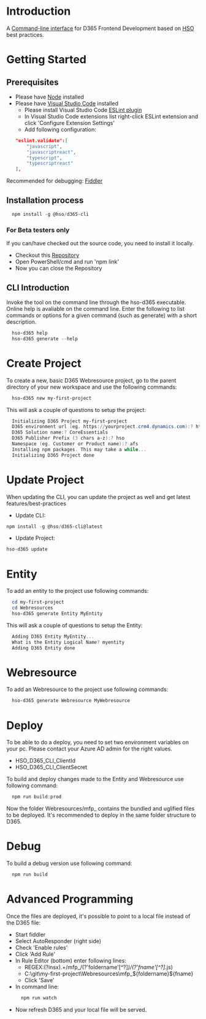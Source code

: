 # Introduction 
A [Command-line interface](https://en.wikipedia.org/wiki/Command-line_interface) for D365 Frontend Development based on [HSO](https://www.hso.com/en-us) best practices. 

# Getting Started

## Prerequisites
* Please have [Node](https://nodejs.org/en/) installed
* Please have [Visual Studio Code](https://code.visualstudio.com/download) installed
    * Please install Visual Studio Code [ESLint plugin](https://github.com/microsoft/vscode-eslint)
    * In Visual Studio Code extensions list right-click ESLint extension and click 'Configure Extension Settings'
     * Add following configuration:
     ```json
     "eslint.validate":[
         "javascript",
         "javascriptreact",
         "typescript",
         "typescriptreact"
     ],
     ```
     
Recommended for debugging: [Fiddler](https://www.telerik.com/fiddler)

## Installation process
```powershell
  npm install -g @hso/d365-cli
```

### For Beta testers only
If you can/have checked out the source code, you need to install it locally.
  * Checkout this [Repository](https://dys-ax.visualstudio.com/P030-CES/_git/P030-CE-CLI)
  * Open PowerShell/cmd and run 'npm link'
  * Now you can close the Repository

## CLI Introduction
Invoke the tool on the command line through the hso-d365 executable. Online help is avaliable on the command line.
Enter the following to list commands or options for a given command (such as generate) with a short description.

```powershell
  hso-d365 help
  hso-d365 generate --help
```

# Create Project
To create a new, basic D365 Webresource project, go to the parent directory of your new workspace and use the following commands:

```powershell
  hso-d365 new my-first-project
```

This will ask a couple of questions to setup the project:

```powershell
  Initializing D365 Project my-first-project
  D365 environment url (eg. https://yourproject.crm4.dynamics.com):? https://yourproject.crm4.dynamics.com
  D365 Solution name:? CoreEssentials
  D365 Publisher Prefix (3 chars a-z):? hso
  Namespace (eg. Customer or Product name):? afs
  Installing npm packages. This may take a while...
  Initializing D365 Project done
```

# Update Project
When updating the CLI, you can update the project as well and get latest features/best-practices
* Update CLI: 
```powershell
npm install -g @hso/d365-cli@latest
```
* Update Project:
```powershell
hso-d365 update
```

# Entity
To add an entity to the project use following commands:  

```powershell
  cd my-first-project
  cd Webresources
  hso-d365 generate Entity MyEntity
```

This will ask a couple of questions to setup the Entity:

```powershell
  Adding D365 Entity MyEntity...
  What is the Entity Logical Name? myentity
  Adding D365 Entity done
```

# Webresource
To add an Webresource to the project use following commands:

```powershell
  hso-d365 generate Webresource MyWebresource
```

# Deploy
To be able to do a deploy, you need to set two environment variables on your pc. Please contact your Azure AD admin for the right values.
* HSO_D365_CLI_ClientId
* HSO_D365_CLI_ClientSecret

To build and deploy changes made to the Entity and Webresource use following command:

```powershell
  npm run build:prod
```
Now the folder Webresources/mfp_ contains the bundled and uglified files to be deployed.
It's recommended to deploy in the same folder structure to D365.

# Debug
To build a debug version use following command:

```powershell
  npm run build
```

# Advanced Programming
Once the files are deployed, it's possible to point to a local file instead of the D365 file:
  * Start fiddler
  * Select AutoResponder (right side)
  * Check 'Enable rules'
  * Click 'Add Rule'
  * In Rule Editor (bottom) enter following lines:
    * REGEX:(?insx).+\/mfp_\/(?'foldername'[^?]*)\/(?'fname'[^?]*.js)
    * C:\git\my-first-project\Webresources\mfp_\${foldername}\${fname}
    * Click 'Save'
  * In command line:
    ```powershell
      npm run watch
    ```
  * Now refresh D365 and your local file will be served.
